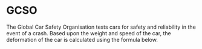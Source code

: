 # GCSO
The Global Car Safety Organisation tests cars for safety and reliability in the event of a crash. Based upon the weight and speed of the car, the deformation of the car is calculated using the formula below.
